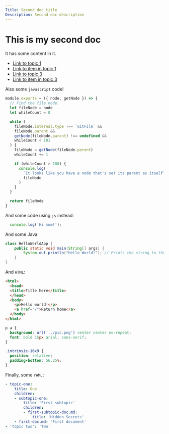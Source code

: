 ```yaml
---
Title: Second doc title
Description: Second doc description
---
```


# This is my second doc

It has some content in it.

- [Link to topic 1](../topic-one)
- [Link to item in topic 1](../topic-one/first-doc.md)
- [Link to topic 3](../topic-three)
- [Link to item in topic 3](../topic-three/third-doc.md)

Also some `javascript` code!

```javascript
module.exports = ({ node, getNode }) => {
  // Find the file node.
  let fileNode = node
  let whileCount = 0

  while (
    fileNode.internal.type !== `GitFile` &&
    fileNode.parent &&
    getNode(fileNode.parent) !== undefined &&
    whileCount < 101
  ) {
    fileNode = getNode(fileNode.parent)
    whileCount += 1

    if (whileCount > 100) {
      console.log(
        `It looks like you have a node that's set its parent as itself`,
        fileNode
      )
    }
  }

  return fileNode
}
```

And some code using `js` instead:

```js
  console.log('Hi mum!');
```

And some Java:

```java
class HelloWorldApp {
    public static void main(String[] args) {
        System.out.println("Hello World!"); // Prints the string to the console.
    }
}
```

And `HTML`:

```html
<html>
  <head>
  <title>Title here</title>
  </head>
  <body>
    <p>Hello world!</p>
    <a href="/">Return home</a>
  </body>
</html>
```

```css
p a {
  background: url('../pic.png') center center no-repeat;
  font: bold 15px arial, sans-serif;
}

.intrinsic-16x9 {
  position: relative;
  padding-bottom: 56.25%;
}

```

Finally, some `YAML`:

```yaml
- topic-one:
    title: One
    children:
    - subtopic-one:
        title: 'First subtopic'
        children:
        - first-subtopic-doc.md:
            title: 'Hidden Secrets'
    - first-doc.md: 'First document'
- 'topic two': 'Two'
```
